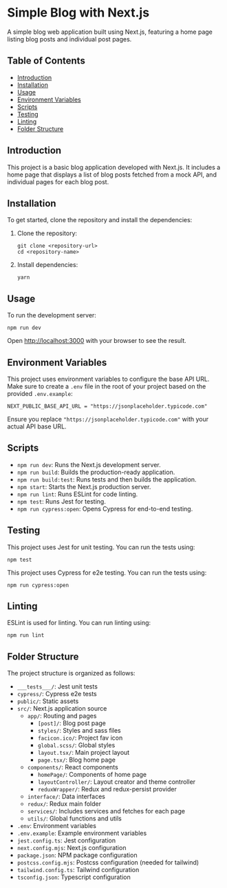 # Simple Blog with Next.js

A simple blog web application built using Next.js, featuring a home page listing blog posts and individual post pages.

## Table of Contents

- [Introduction](#introduction)
- [Installation](#installation)
- [Usage](#usage)
- [Environment Variables](#environment-variables)
- [Scripts](#scripts)
- [Testing](#testing)
- [Linting](#linting)
- [Folder Structure](#folder-structure)

## Introduction

This project is a basic blog application developed with Next.js. It includes a home page that displays a list of blog posts fetched from a mock API, and individual pages for each blog post.

## Installation

To get started, clone the repository and install the dependencies:

1. Clone the repository:
   ```
   git clone <repository-url>
   cd <repository-name>
   ```

2. Install dependencies:
   ```
   yarn
   ```

## Usage

To run the development server:

```
npm run dev
```

Open [http://localhost:3000](http://localhost:3000) with your browser to see the result.

## Environment Variables

This project uses environment variables to configure the base API URL. Make sure to create a `.env` file in the root of your project based on the provided `.env.example`:

```
NEXT_PUBLIC_BASE_API_URL = "https://jsonplaceholder.typicode.com"
```

Ensure you replace `"https://jsonplaceholder.typicode.com"` with your actual API base URL.

## Scripts

- `npm run dev`: Runs the Next.js development server.
- `npm run build`: Builds the production-ready application.
- `npm run build:test`: Runs tests and then builds the application.
- `npm start`: Starts the Next.js production server.
- `npm run lint`: Runs ESLint for code linting.
- `npm test`: Runs Jest for testing.
- `npm run cypress:open`: Opens Cypress for end-to-end testing.

## Testing

This project uses Jest for unit testing. You can run the tests using:

```
npm test
```

This project uses Cypress for e2e testing. You can run the tests using:

```
npm run cypress:open 
```

## Linting

ESLint is used for linting. You can run linting using:

```
npm run lint
```

## Folder Structure

The project structure is organized as follows:

- `___tests___/`: Jest unit tests
- `cypress/`: Cypress e2e tests
- `public/`: Static assets
- `src/`: Next.js application source
  - `app/`: Routing and pages
    - `[post]/`: Blog post page
    - `styles/`: Styles and sass files
    - `facicon.ico/`: Project fav icon
    - `global.scss/`: Global styles
    - `layout.tsx/`: Main project layout
    - `page.tsx/`: Blog home page
  - `components/`: React components
    - `homePage/`: Components of home page
    - `layoutController/`: Layout creator and theme controller
    - `reduxWrapper/`: Redux and redux-persist provider
  - `interface/`: Data interfaces
  - `redux/`: Redux main folder
  - `services/`: Includes services and fetches for each page
  - `utils/`: Global functions and utils
- `.env`: Environment variables
- `.env.example`: Example environment variables
- `jest.config.ts`: Jest configuration
- `next.config.mjs`: Next.js configuration
- `package.json`: NPM package configuration
- `postcss.config.mjs`: Postcss configuration (needed for tailwind)
- `tailwind.config.ts`: Tailwind configuration
- `tsconfig.json`: Typescript configuration
